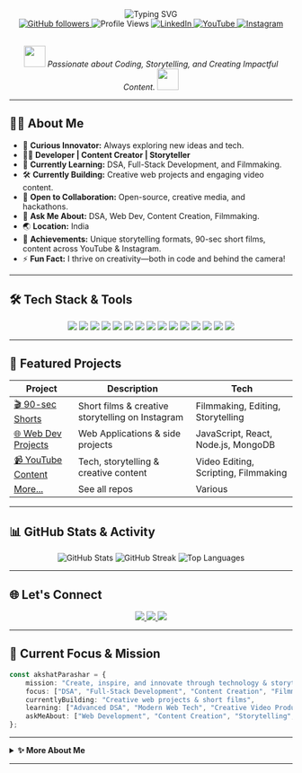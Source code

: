 <div align="center">
  <img src="https://readme-typing-svg.herokuapp.com?font=Fira+Code&weight=600&size=28&duration=4000&pause=1000&color=F7DF1E&center=true&vCenter=true&random=false&width=650&lines=Hi%2C+I'm+Akshat+Parashar!+%F0%9F%9A%80;Developer+%7C;Content+Creator+%7C;Storyteller+%7C;Turning+Ideas+into+Reality" alt="Typing SVG" />
</div>

<div align="center">
  <a href="https://github.com/akss23">
    <img src="https://img.shields.io/github/followers/akss23?label=Follow&style=social" alt="GitHub followers">
  </a>
  <img src="https://visitcount.itsvg.in/api?id=akss23&icon=0&color=9" alt="Profile Views">
  <a href="https://www.linkedin.com/in/akshat-parashar-9982b4256/">
    <img src="https://img.shields.io/badge/-LinkedIn-0A66C2?style=flat-square&logo=linkedin" alt="LinkedIn">
  </a>
  <a href="https://www.youtube.com/@aksacts/videos">
    <img src="https://img.shields.io/badge/-YouTube-FF0000?style=flat-square&logo=youtube&logoColor=white" alt="YouTube">
  </a>
  <a href="https://www.instagram.com/haii_akshat/">
    <img src="https://img.shields.io/badge/-Instagram-E4405F?style=flat-square&logo=instagram&logoColor=white" alt="Instagram">
  </a>
</div>

<br/>

<p align="center">
  <em>
    <img src="https://media.giphy.com/media/v1.Y2lkPTc5MGI3NjExOGZuaXhpY2p1c3JwM3J0OHd1aXp6bXZqZnM1eWc1Y2pveGkwMzl2dCZuZWFyPTQwMA8/gM5qFksULw54NMWyry/giphy.gif" width="38px" />
    Passionate about Coding, Storytelling, and Creating Impactful Content.
    <img src="https://media.giphy.com/media/3o7aD2saalBwwftBIY/giphy.gif" width="38px" />
  </em>
</p>

---

## 🧑‍💻 About Me

- 🚀 **Curious Innovator:** Always exploring new ideas and tech.
- 👨‍💻 **Developer | Content Creator | Storyteller**
- 🌱 **Currently Learning:** DSA, Full-Stack Development, and Filmmaking.
- 🛠️ **Currently Building:** Creative web projects and engaging video content.
- 🤝 **Open to Collaboration:** Open-source, creative media, and hackathons.
- 💬 **Ask Me About:** DSA, Web Dev, Content Creation, Filmmaking.
- 🌏 **Location:** India
- 🏅 **Achievements:** Unique storytelling formats, 90-sec short films, content across YouTube & Instagram.
- ⚡ **Fun Fact:** I thrive on creativity—both in code and behind the camera!

---

## 🛠️ Tech Stack & Tools

<div align="center">
  <img src="https://img.shields.io/badge/c++-%2300599C.svg?style=flat-square&logo=c%2B%2B&logoColor=white" />
  <img src="https://img.shields.io/badge/javascript-%23323330.svg?style=flat-square&logo=javascript&logoColor=%23F7DF1E" />
  <img src="https://img.shields.io/badge/typescript-%23007ACC.svg?style=flat-square&logo=typescript&logoColor=white" />
  <img src="https://img.shields.io/badge/html5-%23E34F26.svg?style=flat-square&logo=html5&logoColor=white" />
  <img src="https://img.shields.io/badge/css3-%231572B6.svg?style=flat-square&logo=css3&logoColor=white" />
  <img src="https://img.shields.io/badge/java-%23ED8B00.svg?style=flat-square&logo=openjdk&logoColor=white" />
  <img src="https://img.shields.io/badge/react-%2320232a.svg?style=flat-square&logo=react&logoColor=%2361DAFB" />
  <img src="https://img.shields.io/badge/node.js-6DA55F?style=flat-square&logo=node.js&logoColor=white" />
  <img src="https://img.shields.io/badge/express.js-%23404d59.svg?style=flat-square&logo=express&logoColor=%2361DAFB" />
  <img src="https://img.shields.io/badge/MongoDB-%234ea94b.svg?style=flat-square&logo=mongodb&logoColor=white" />
  <img src="https://img.shields.io/badge/mysql-4479A1.svg?style=flat-square&logo=mysql&logoColor=white" />
  <img src="https://img.shields.io/badge/firebase-%23039BE5.svg?style=flat-square&logo=firebase" />
  <img src="https://img.shields.io/badge/adobe%20premiere%20pro-9999FF.svg?style=flat-square&logo=adobe-premiere-pro&logoColor=white" />
  <img src="https://img.shields.io/badge/adobe%20after%20effects-9999FF.svg?style=flat-square&logo=adobe-after-effects&logoColor=white" />
  <img src="https://img.shields.io/badge/adobe%20photoshop-%2331A8FF.svg?style=flat-square&logo=adobe%20photoshop&logoColor=white" />
</div>

---

## 💼 Featured Projects

| Project | Description | Tech |
|---------|-------------|------|
| [🎬 90-sec Shorts](https://www.instagram.com/haii_akshat/) | Short films & creative storytelling on Instagram | Filmmaking, Editing, Storytelling |
| [🌐 Web Dev Projects](https://github.com/akss23?tab=repositories) | Web Applications & side projects | JavaScript, React, Node.js, MongoDB |
| [📹 YouTube Content](https://www.youtube.com/@aksacts/videos) | Tech, storytelling & creative content | Video Editing, Scripting, Filmmaking |
| [More...](https://github.com/akss23?tab=repositories) | See all repos | Various |

---

## 📊 GitHub Stats & Activity

<div align="center">
  <img src="https://github-readme-stats.vercel.app/api?username=akss23&theme=highcontrast&hide_border=false&count_private=true&show_icons=true" alt="GitHub Stats" />
  <img src="https://nirzak-streak-stats.vercel.app/?user=akss23&theme=highcontrast&hide_border=false" alt="GitHub Streak" />
  <img src="https://github-readme-stats.vercel.app/api/top-langs/?username=akss23&theme=highcontrast&hide_border=false&layout=compact" alt="Top Languages" />
</div>

---

## 🌐 Let's Connect

<div align="center">
  <a href="https://www.linkedin.com/in/akshat-parashar-9982b4256/">
    <img src="https://img.shields.io/badge/LinkedIn-0A66C2?style=for-the-badge&logo=linkedin&logoColor=white"/>
  </a>
  <a href="https://www.youtube.com/@aksacts/videos">
    <img src="https://img.shields.io/badge/YouTube-FF0000?style=for-the-badge&logo=youtube&logoColor=white"/>
  </a>
  <a href="https://www.instagram.com/haii_akshat/">
    <img src="https://img.shields.io/badge/Instagram-E4405F?style=for-the-badge&logo=instagram&logoColor=white"/>
  </a>
</div>

---

## 🎯 Current Focus & Mission

```typescript
const akshatParashar = {
    mission: "Create, inspire, and innovate through technology & storytelling",
    focus: ["DSA", "Full-Stack Development", "Content Creation", "Filmmaking"],
    currentlyBuilding: "Creative web projects & short films",
    learning: ["Advanced DSA", "Modern Web Tech", "Creative Video Production"],
    askMeAbout: ["Web Development", "Content Creation", "Storytelling", "Filmmaking"]
};
```

---

<details>
  <summary><b>✨ More About Me</b></summary>
  <ul>
    <li>💡 Always exploring new creative and tech ideas</li>
    <li>🛠️ Building side projects & learning every day</li>
    <li>🎬 Passionate about unique video formats & storytelling</li>
    <li>🚴‍♂️ Love cycling, music, and traveling</li>
  </ul>
</details>

---

<!--
**akss23/akss23** is a ✨ special ✨ repository because its `README.md` (this file) appears on your GitHub profile.
-->
